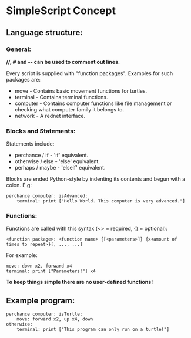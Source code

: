 # SimpleScript Concept

## Language structure:

### General:
**//, # and -- can be used to comment out lines.**

Every script is supplied with "function packages".
Examples for such packages are:
* move - Contains basic movement functions for turtles.
* terminal - Contains terminal functions.
* computer - Contains computer functions like file management or checking what computer family it belongs to.
* network - A rednet interface.

### Blocks and Statements:

Statements include:
* perchance / if - 'if' equivalent.
* otherwise / else - 'else' equivalent.
* perhaps / maybe - 'elseif' equivalent.

Blocks are ended Python-style by indenting its contents and begun with a colon.
E.g:

```
perchance computer: isAdvanced:
	terminal: print ["Hello World. This computer is very advanced."]
```

### Functions:

Functions are called with this syntax (<> = required, {} = optional):
```
<function package>: <function name> {[<parameters>]} {x<amount of times to repeat>}[, ..., ...]
```

For example:
```
move: down x2, forward x4
terminal: print ["Parameters!"] x4
```

**To keep things simple there are no user-defined functions!**

## Example program:

```
perchance computer: isTurtle:
	move: forward x2, up x4, down
otherwise:
	terminal: print ["This program can only run on a turtle!"]
```



